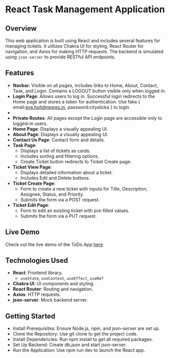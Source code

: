 
# React Task Management Application

## Overview

This web application is built using React and includes several features for managing tickets. It utilizes Chakra UI for styling, React Router for navigation, and Axios for making HTTP requests. The backend is simulated using `json-server` to provide RESTful API endpoints.

## Features

- **Navbar**: Visible on all pages, includes links to Home, About, Contact, Task, and Login. Contains a LOGOUT button visible only when logged in.
- **Login Page**: Allows users to log in. Successful login redirects to the Home page and stores a token for authentication. Use
                fake { email:eve.holt@reqres.in,
                     password:cityslicka } to login
- 
- **Private Routes**: All pages except the Login page are accessible only to logged-in users.
- **Home Page**: Displays a visually appealing UI.
- **About Page**: Displays a visually appealing UI.
- **Contact Us Page**: Contact form and details.
- **Task Page**: 
  - Displays a list of tickets as cards.
  - Includes sorting and filtering options.
  - Create Ticket button redirects to Ticket Create page.
- **Ticket View Page**: 
  - Displays detailed information about a ticket.
  - Includes Edit and Delete buttons.
- **Ticket Create Page**: 
  - Form to create a new ticket with inputs for Title, Description, Assignee, Status, and Priority.
  - Submits the form via a POST request.
- **Ticket Edit Page**: 
  - Form to edit an existing ticket with pre-filled values.
  - Submits the form via a PUT request.

## Live Demo
Check out the live demo of the ToDo App [here](https://task-management-app-fj8c.vercel.app/)

## Technologies Used

- **React**: Frontend library.
  - `useState`, `useContext`, `useEffect`, `useRef`
- **Chakra UI**: UI components and styling.
- **React Router**: Routing and navigation.
- **Axios**: HTTP requests.
- **json-server**: Mock backend server.



## Getting Started

- Install Prerequisites: Ensure Node.js, npm, and json-server are set up.
- Clone the Repository: Use git clone to get the project code.
- Install Dependencies: Run npm install to get all required packages.
- Set Up Backend: Create db.json and start  json-server.
- Run the Application: Use npm run dev to launch the React app.

